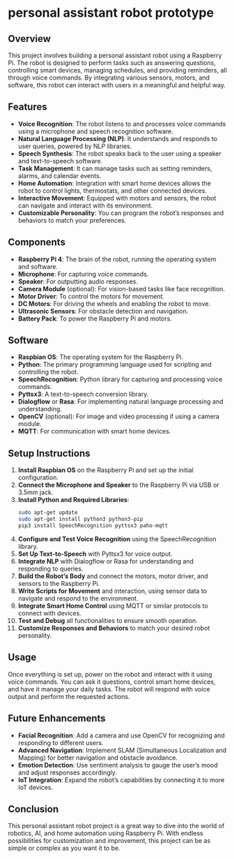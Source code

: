 # personal assistant robot prototype
## Overview

This project involves building a personal assistant robot using a Raspberry Pi. The robot is designed to perform tasks such as answering questions, controlling smart devices, managing schedules, and providing reminders, all through voice commands. By integrating various sensors, motors, and software, this robot can interact with users in a meaningful and helpful way.

## Features

- **Voice Recognition**: The robot listens to and processes voice commands using a microphone and speech recognition software.
- **Natural Language Processing (NLP)**: It understands and responds to user queries, powered by NLP libraries.
- **Speech Synthesis**: The robot speaks back to the user using a speaker and text-to-speech software.
- **Task Management**: It can manage tasks such as setting reminders, alarms, and calendar events.
- **Home Automation**: Integration with smart home devices allows the robot to control lights, thermostats, and other connected devices.
- **Interactive Movement**: Equipped with motors and sensors, the robot can navigate and interact with its environment.
- **Customizable Personality**: You can program the robot’s responses and behaviors to match your preferences.

## Components

- **Raspberry Pi 4**: The brain of the robot, running the operating system and software.
- **Microphone**: For capturing voice commands.
- **Speaker**: For outputting audio responses.
- **Camera Module** (optional): For vision-based tasks like face recognition.
- **Motor Driver**: To control the motors for movement.
- **DC Motors**: For driving the wheels and enabling the robot to move.
- **Ultrasonic Sensors**: For obstacle detection and navigation.
- **Battery Pack**: To power the Raspberry Pi and motors.

## Software

- **Raspbian OS**: The operating system for the Raspberry Pi.
- **Python**: The primary programming language used for scripting and controlling the robot.
- **SpeechRecognition**: Python library for capturing and processing voice commands.
- **Pyttsx3**: A text-to-speech conversion library.
- **Dialogflow** or **Rasa**: For implementing natural language processing and understanding.
- **OpenCV** (optional): For image and video processing if using a camera module.
- **MQTT**: For communication with smart home devices.

## Setup Instructions

1. **Install Raspbian OS** on the Raspberry Pi and set up the initial configuration.
2. **Connect the Microphone and Speaker** to the Raspberry Pi via USB or 3.5mm jack.
3. **Install Python and Required Libraries**:
   ```bash
   sudo apt-get update
   sudo apt-get install python3 python3-pip
   pip3 install SpeechRecognition pyttsx3 paho-mqtt
   ```
4. **Configure and Test Voice Recognition** using the SpeechRecognition library.
5. **Set Up Text-to-Speech** with Pyttsx3 for voice output.
6. **Integrate NLP** with Dialogflow or Rasa for understanding and responding to queries.
7. **Build the Robot’s Body** and connect the motors, motor driver, and sensors to the Raspberry Pi.
8. **Write Scripts for Movement** and interaction, using sensor data to navigate and respond to the environment.
9. **Integrate Smart Home Control** using MQTT or similar protocols to connect with devices.
10. **Test and Debug** all functionalities to ensure smooth operation.
11. **Customize Responses and Behaviors** to match your desired robot personality.

## Usage

Once everything is set up, power on the robot and interact with it using voice commands. You can ask it questions, control smart home devices, and have it manage your daily tasks. The robot will respond with voice output and perform the requested actions.

## Future Enhancements

- **Facial Recognition**: Add a camera and use OpenCV for recognizing and responding to different users.
- **Advanced Navigation**: Implement SLAM (Simultaneous Localization and Mapping) for better navigation and obstacle avoidance.
- **Emotion Detection**: Use sentiment analysis to gauge the user’s mood and adjust responses accordingly.
- **IoT Integration**: Expand the robot’s capabilities by connecting it to more IoT devices.

## Conclusion

This personal assistant robot project is a great way to dive into the world of robotics, AI, and home automation using Raspberry Pi. With endless possibilities for customization and improvement, this project can be as simple or complex as you want it to be.   
